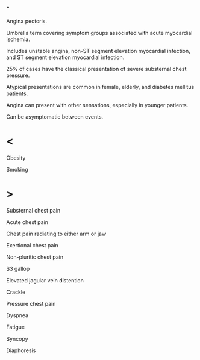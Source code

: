 # .

Angina pectoris.

Umbrella term covering symptom groups associated with acute myocardial ischemia.

Includes unstable angina, non-ST segment elevation myocardial infection, and ST segment elevation myocardial infection.

25% of cases have the classical presentation of severe substernal chest pressure.

Atypical presentations are common in female, elderly, and diabetes mellitus patients.

Angina can present with other sensations, especially in younger patients.

Can be asymptomatic between events.

# <

Obesity

Smoking

# >

Substernal chest pain

Acute chest pain

Chest pain radiating to either arm or jaw

Exertional chest pain

Non-pluritic chest pain

S3 gallop

Elevated jagular vein distention

Crackle

Pressure chest pain

Dyspnea

Fatigue

Syncopy

Diaphoresis
